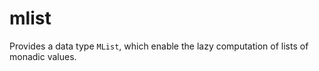 mlist
=======

Provides a data type `MList`, which enable the lazy computation of lists of monadic values.
